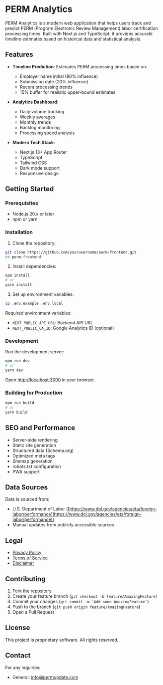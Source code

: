 # PERM Analytics

PERM Analytics is a modern web application that helps users track and predict PERM (Program Electronic Review Management) labor certification processing times. Built with Next.js and TypeScript, it provides accurate timeline estimates based on historical data and statistical analysis.

## Features

- **Timeline Prediction**: Estimates PERM processing times based on:
  - Employer name initial (80% influence)
  - Submission date (20% influence)
  - Recent processing trends
  - 15% buffer for realistic upper-bound estimates

- **Analytics Dashboard**:
  - Daily volume tracking
  - Weekly averages
  - Monthly trends
  - Backlog monitoring
  - Processing speed analysis

- **Modern Tech Stack**:
  - Next.js 13+ App Router
  - TypeScript
  - Tailwind CSS
  - Dark mode support
  - Responsive design

## Getting Started

### Prerequisites

- Node.js 20.x or later
- npm or yarn

### Installation

1. Clone the repository:
```bash
git clone https://github.com/yourusername/perm-frontend.git
cd perm-frontend
```

2. Install dependencies:
```bash
npm install
# or
yarn install
```

3. Set up environment variables:
```bash
cp .env.example .env.local
```

Required environment variables:
- `NEXT_PUBLIC_API_URL`: Backend API URL
- `NEXT_PUBLIC_GA_ID`: Google Analytics ID (optional)

### Development

Run the development server:
```bash
npm run dev
# or
yarn dev
```

Open [http://localhost:3000](http://localhost:3000) in your browser.

### Building for Production

```bash
npm run build
# or
yarn build
```

## SEO and Performance

- Server-side rendering
- Static site generation
- Structured data (Schema.org)
- Optimized meta tags
- Sitemap generation
- robots.txt configuration
- PWA support

## Data Sources

Data is sourced from:
- U.S. Department of Labor ([https://www.dol.gov/agencies/eta/foreign-labor/performance](https://www.dol.gov/agencies/eta/foreign-labor/performance))
- Manual updates from publicly accessible sources

## Legal

- [Privacy Policy](/privacy-policy)
- [Terms of Service](/terms-of-service)
- [Disclaimer](/disclaimer)

## Contributing

1. Fork the repository
2. Create your feature branch (`git checkout -b feature/AmazingFeature`)
3. Commit your changes (`git commit -m 'Add some AmazingFeature'`)
4. Push to the branch (`git push origin feature/AmazingFeature`)
5. Open a Pull Request

## License

This project is proprietary software. All rights reserved.

## Contact

For any inquiries:
- General: info@permupdate.com 